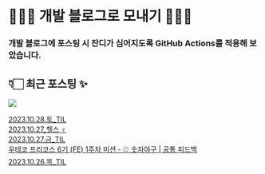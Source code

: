 # 👩🏻‍🌾 개발 블로그로 모내기 🌱🌳✨

### 개발 블로그에 포스팅 시 잔디가 심어지도록 GitHub Actions를 적용해 보았습니다.

## 👇🏻 최근 포스팅 ✨
<p>
    <a href="https://herlang.tistory.com"><img src="https://img.shields.io/badge/Blog-FF5722?style=flat-square&logo=Blogger&logoColor=white"/></a><br>
</p>

<a href=https://herlang.tistory.com/entry/20231028%ED%86%A0TIL>2023.10.28.토_TIL</a></br><a href=https://herlang.tistory.com/entry/20231027%ED%97%AC%EC%8A%A4%F0%9F%8F%8B%F0%9F%8F%BB%E2%80%8D%E2%99%80%EF%B8%8F>2023.10.27_헬스 ‍♀️</a></br><a href=https://herlang.tistory.com/entry/20231027%EA%B8%88TIL>2023.10.27.금_TIL</a></br><a href=https://herlang.tistory.com/entry/%EC%9A%B0%ED%85%8C%EC%BD%94-%ED%94%84%EB%A1%A0%ED%8A%B8%EC%97%94%EB%93%9C-%ED%94%84%EB%A6%AC%EC%BD%94%EC%8A%A4-6%EA%B8%B0-1%EC%A3%BC%EC%B0%A8-%EA%B3%B5%ED%86%B5-%ED%94%BC%EB%93%9C%EB%B0%B1>우테코 프리코스 6기 (FE) 1주차 미션 - ⚾️ 숫자야구 | 공통 피드백</a></br><a href=https://herlang.tistory.com/entry/20231026%EB%AA%A9TIL>2023.10.26.목_TIL</a></br>
